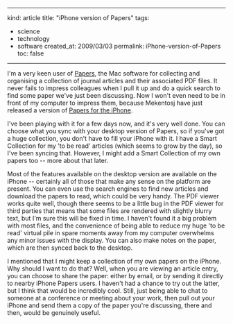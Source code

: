 -----
kind: article
title: "iPhone version of Papers"
tags:
- science
- technology
- software
created_at: 2009/03/03
permalink: iPhone-version-of-Papers
toc: false
-----

<p>I'm a very keen user of <a href="http://www.rousette.org.uk/blog/archives/papers/">Papers</a>, the Mac software for collecting and organising a collection of journal articles and their associated PDF files. It never fails to impress colleagues when I pull it up and do a quick search to find some paper we've just been discussing. Now I won't even need to be in front of my computer to impress them, because Mekentosj have just released a version of <a href="http://mekentosj.com/papers/iphone/">Papers for the iPhone</a>.</p>

<p>I've been playing with it for a few days now, and it's very well done. You can choose what you sync with your desktop version of Papers, so if you've got a huge collection, you don't have to fill your iPhone with it. I have a Smart Collection for my 'to be read' articles (which seems to grow by the day), so I've been syncing that. However, I might add a Smart Collection of my own papers too -- more about that later.</p>

<p>Most of the features available on the desktop version are available on the iPhone -- certainly all of those that make any sense on the platform are present. You can even use the search engines to find new articles and download the papers to read, which could be very handy. The PDF viewer works quite well, though there seems to be a little bug in the PDF viewer for third parties that means that some files are rendered with slightly blurry text, but I'm sure this will be fixed in time. I haven't found it a big problem with most files, and the convenience of being able to reduce my huge 'to be read' virtual pile in spare moments away from my computer overwhelms any minor issues with the display. You can also make notes on the paper, which are then synced back to the desktop.</p>

<p>I mentioned that I might keep a collection of my own papers on the iPhone. Why should I want to do that? Well, when you are viewing an article entry, you can choose to share the paper: either by email, or by sending it directly to nearby iPhone Papers users. I haven't had a chance to try out the latter, but I think that would be incredibly cool. Still, just being able to chat to someone at a conference or meeting about your work, then pull out your iPhone and send them a copy of the paper you're discussing, there and then, would be genuinely useful.</p>



